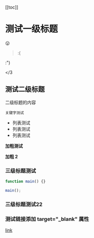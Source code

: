 <!--
 * @Date: 2021-11-20 13:12:58
 * @LastEditors: wenfujie
 * @LastEditTime: 2021-12-01 13:49:02
 * @FilePath: /document-library/articles/MarkDown/demo/assets/test.md
-->
[[toc]]

# 测试一级标题
:stuck_out_tongue:

>:(

:")

</3
## 测试二级标题

二级标题的内容

`关键字测试`

- 列表测试
- 列表测试
- 列表测试

**加粗测试**

**加粗 2**

### 三级标题测试

```js
function main() {}

main();
```

### 三级标题测试22

### 测试链接添加 target="_blank" 属性

[link](https://www.baidu.com)